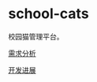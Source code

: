 # school-cats
校园猫管理平台。

[需求分析](docs/requirements.md)

[开发进展](https://www.chiro.work/6a177a7af0574bd998e02290e35ad808)

